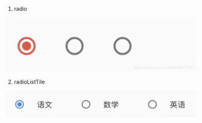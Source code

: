 1. radio

![avartar](../../../assets/radio.png)

2. radioListTile

![avartar](../../../assets/radioLisTitle.png)
